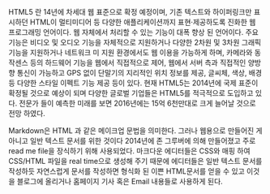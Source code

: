 HTML5 란 14년에 차세대 웹 표준으로 확정 예정이며, 기존 텍스트와 하이퍼링크만 표시하던 HTML이 멀티미디어 등 다양한 애플리케이션까지 표현·제공하도록 진화한 웹 프로그래밍 언어이다. 웹 자체에서 처리할 수 있는 기능이 대폭 향상 된 언어이다. 주요 기능은 비디오 및 오디오 기능을 자체적으로 지원하거나 다양한 2차원 및 3차원 그래픽 기능을 지원하거나 네트워크 미 지원 환경에서도 웹 이용을 가능하게 하며, 카메라와 동작센스 등의 하드웨어 기능을 웹에서 직접적으로 제어, 웹에서 서버 측과 직접적인 양방향 통신이 가능하고 GPS 없이 단말기의 지리적인 위치 정보를 제공, 글씨체, 색상, 배경 등 다양한 스타일 이펙트 기능 제공 등이 있다. 현재 HTML5는 2014년에 국제 표준이 확정될 것으로 예상이 되며 다양한 글로벌 기업들은 HTML5를 적극적으로 도입하고 있다. 전문가 들이 예측한 미래를 보면 2016년에는 15억 6천만대로 크게 늘어날 것으로 전망 하였다.

Markdown은 HTML 과 같은 메이크업 문법을 의미한다. 그러나 웹용으로 만들어진 게 아니고 일반 텍스트 문서를 위한 것이다 2014년에 존 그루버에 의해 만들어졌고 주로 read me file을 장식하기 위해 사용되었다. 마크다운 에디터들은 CSS와 매핑 하여 CSS/HTML 파일을 real time으로 생성해 주기 때문에 에디터들은 일반 텍스트 문서를 작성하듯 자연스럽게 문서를 작성하면 형식화 된 이쁜 HTML문서를 얻을 수 있고 이것을 블로그에 올리거나 홈페이지 기사 혹은 Email 내용들로 사용하게 된다.
